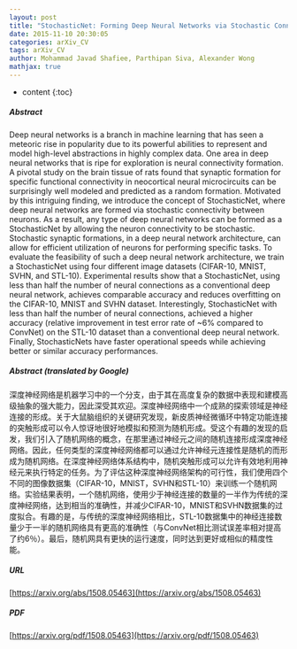 ```yaml
---
layout: post
title: "StochasticNet: Forming Deep Neural Networks via Stochastic Connectivity"
date: 2015-11-10 20:30:05
categories: arXiv_CV
tags: arXiv_CV
author: Mohammad Javad Shafiee, Parthipan Siva, Alexander Wong
mathjax: true
---
```


* content
{:toc}

##### Abstract
Deep neural networks is a branch in machine learning that has seen a meteoric rise in popularity due to its powerful abilities to represent and model high-level abstractions in highly complex data. One area in deep neural networks that is ripe for exploration is neural connectivity formation. A pivotal study on the brain tissue of rats found that synaptic formation for specific functional connectivity in neocortical neural microcircuits can be surprisingly well modeled and predicted as a random formation. Motivated by this intriguing finding, we introduce the concept of StochasticNet, where deep neural networks are formed via stochastic connectivity between neurons. As a result, any type of deep neural networks can be formed as a StochasticNet by allowing the neuron connectivity to be stochastic. Stochastic synaptic formations, in a deep neural network architecture, can allow for efficient utilization of neurons for performing specific tasks. To evaluate the feasibility of such a deep neural network architecture, we train a StochasticNet using four different image datasets (CIFAR-10, MNIST, SVHN, and STL-10). Experimental results show that a StochasticNet, using less than half the number of neural connections as a conventional deep neural network, achieves comparable accuracy and reduces overfitting on the CIFAR-10, MNIST and SVHN dataset. Interestingly, StochasticNet with less than half the number of neural connections, achieved a higher accuracy (relative improvement in test error rate of ~6% compared to ConvNet) on the STL-10 dataset than a conventional deep neural network. Finally, StochasticNets have faster operational speeds while achieving better or similar accuracy performances.

##### Abstract (translated by Google)
深度神经网络是机器学习中的一个分支，由于其在高度复杂的数据中表现和建模高级抽象的强大能力，因此深受其欢迎。深度神经网络中一个成熟的探索领域是神经连接的形成。关于大鼠脑组织的关键研究发现，新皮质神经微循环中特定功能连接的突触形成可以令人惊讶地很好地模拟和预测为随机形成。受这个有趣的发现的启发，我们引入了随机网络的概念，在那里通过神经元之间的随机连接形成深度神经网络。因此，任何类型的深度神经网络都可以通过允许神经元连接性是随机的而形成为随机网络。在深度神经网络体系结构中，随机突触形成可以允许有效地利用神经元来执行特定的任务。为了评估这种深度神经网络架构的可行性，我们使用四个不同的图像数据集（CIFAR-10，MNIST，SVHN和STL-10）来训练一个随机网络。实验结果表明，一个随机网络，使用少于神经连接的数量的一半作为传统的深度神经网络，达到相当的准确性，并减少CIFAR-10，MNIST和SVHN数据集的过度拟合。有趣的是，与传统的深度神经网络相比，STL-10数据集中的神经连接数量少于一半的随机网络具有更高的准确性（与ConvNet相比测试误差率相对提高了约6％）。最后，随机网具有更快的运行速度，同时达到更好或相似的精度性能。

##### URL
[https://arxiv.org/abs/1508.05463](https://arxiv.org/abs/1508.05463)

##### PDF
[https://arxiv.org/pdf/1508.05463](https://arxiv.org/pdf/1508.05463)


